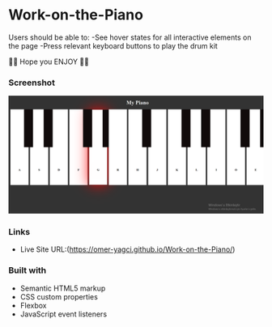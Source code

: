 # Work-on-the-Piano



Users should be able to:
-See hover states for all interactive elements on the page
-Press relevant keyboard buttons to play the drum kit


 🥳🥳 Hope you ENJOY 🥳🥳
### Screenshot

![./screenshot.png](pianoo.png)


### Links

- Live Site URL:(https://omer-yagci.github.io/Work-on-the-Piano/)

### Built with

- Semantic HTML5 markup
- CSS custom properties
- Flexbox
- JavaScript event listeners
